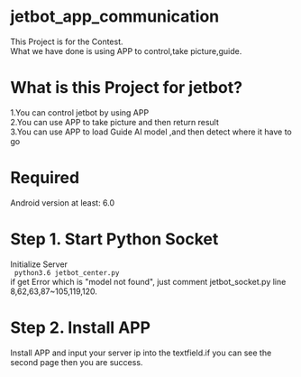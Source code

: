 # jetbot_app_communication
This Project is for the Contest.<br>
What we have done is using APP to control,take picture,guide.
# What is this Project for jetbot?
1.You can control jetbot by using APP <br>
2.You can use APP to take picture and then return result <br>
3.You can use APP to load Guide AI model ,and then detect where it have to go <br>
# Required
Android version at least: 6.0
# Step 1. Start Python Socket
Initialize Server <br>
<code> python3.6 jetbot_center.py </code> <br>
if get Error which is "model not found", just comment jetbot_socket.py line 8,62,63,87~105,119,120.<br>
# Step 2. Install APP
Install APP and input your server ip into the textfield.if you can see the second page then you are success.<br>  
